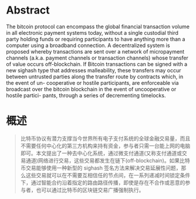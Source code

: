 
# Abstract
The bitcoin protocol can encompass the global financial transaction volume in all electronic payment systems today, without a single custodial third party holding funds or requiring participants to have anything more than a computer using a broadband connection. A decentralized system is proposed whereby transactions are sent over a network of micropayment channels (a.k.a. payment channels or transaction channels) whose transfer of value occurs off-blockchain. If Bitcoin transactions can be signed with a new sighash type that addresses malleability, these transfers may occur between untrusted parties along the transfer route by contracts which, in the event of un- cooperative or hostile participants, are enforceable via broadcast over the bitcoin blockchain in the event of uncooperative or hostile partici- pants, through a series of decrementing timelocks.

# 概述

> 比特币协议有潜力支撑当今世界所有电子支付系统的全球金融交易量，而且不需要任何中心化的第三方机构来持有资金，参与者只需一台能上网的电脑即可。本文提出了一种去中心化系统，通过微支付通道(又称支付通道或交易通道)网络进行交易，这些交易都发生在链下(off-blockchain)。如果比特币交易能够使用一种新型的 sighash 签名方法来解决交易延展性问题，那么这些交易就可以在不需要互相信任的节点间，在一系列递减时间锁定条件下，通过智能合约沿着指定的路由路径传播，即使是存在不合作或恶意的参与者，也可以通过比特币的区块链交易广播强制执行。

